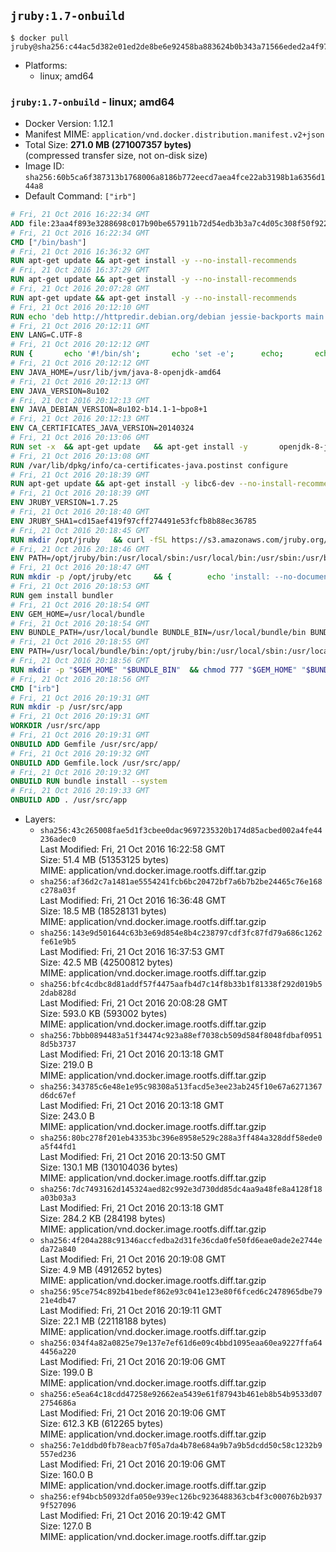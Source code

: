 ## `jruby:1.7-onbuild`

```console
$ docker pull jruby@sha256:c44ac5d382e01ed2de8be6e92458ba883624b0b343a71566eded2a4f97d6d4ec
```

-	Platforms:
	-	linux; amd64

### `jruby:1.7-onbuild` - linux; amd64

-	Docker Version: 1.12.1
-	Manifest MIME: `application/vnd.docker.distribution.manifest.v2+json`
-	Total Size: **271.0 MB (271007357 bytes)**  
	(compressed transfer size, not on-disk size)
-	Image ID: `sha256:60b5ca6f387313b1768006a8186b772eecd7aea4fce22ab3198b1a6356d144a8`
-	Default Command: `["irb"]`

```dockerfile
# Fri, 21 Oct 2016 16:22:34 GMT
ADD file:23aa4f893e3288698c017b90be657911b72d54edb3b3a7c4d05c308f50f9228f in / 
# Fri, 21 Oct 2016 16:22:34 GMT
CMD ["/bin/bash"]
# Fri, 21 Oct 2016 16:36:32 GMT
RUN apt-get update && apt-get install -y --no-install-recommends 		ca-certificates 		curl 		wget 	&& rm -rf /var/lib/apt/lists/*
# Fri, 21 Oct 2016 16:37:29 GMT
RUN apt-get update && apt-get install -y --no-install-recommends 		bzr 		git 		mercurial 		openssh-client 		subversion 				procps 	&& rm -rf /var/lib/apt/lists/*
# Fri, 21 Oct 2016 20:07:28 GMT
RUN apt-get update && apt-get install -y --no-install-recommends 		bzip2 		unzip 		xz-utils 	&& rm -rf /var/lib/apt/lists/*
# Fri, 21 Oct 2016 20:12:10 GMT
RUN echo 'deb http://httpredir.debian.org/debian jessie-backports main' > /etc/apt/sources.list.d/jessie-backports.list
# Fri, 21 Oct 2016 20:12:11 GMT
ENV LANG=C.UTF-8
# Fri, 21 Oct 2016 20:12:12 GMT
RUN { 		echo '#!/bin/sh'; 		echo 'set -e'; 		echo; 		echo 'dirname "$(dirname "$(readlink -f "$(which javac || which java)")")"'; 	} > /usr/local/bin/docker-java-home 	&& chmod +x /usr/local/bin/docker-java-home
# Fri, 21 Oct 2016 20:12:12 GMT
ENV JAVA_HOME=/usr/lib/jvm/java-8-openjdk-amd64
# Fri, 21 Oct 2016 20:12:13 GMT
ENV JAVA_VERSION=8u102
# Fri, 21 Oct 2016 20:12:13 GMT
ENV JAVA_DEBIAN_VERSION=8u102-b14.1-1~bpo8+1
# Fri, 21 Oct 2016 20:12:13 GMT
ENV CA_CERTIFICATES_JAVA_VERSION=20140324
# Fri, 21 Oct 2016 20:13:06 GMT
RUN set -x 	&& apt-get update 	&& apt-get install -y 		openjdk-8-jdk="$JAVA_DEBIAN_VERSION" 		ca-certificates-java="$CA_CERTIFICATES_JAVA_VERSION" 	&& rm -rf /var/lib/apt/lists/* 	&& [ "$JAVA_HOME" = "$(docker-java-home)" ]
# Fri, 21 Oct 2016 20:13:08 GMT
RUN /var/lib/dpkg/info/ca-certificates-java.postinst configure
# Fri, 21 Oct 2016 20:18:39 GMT
RUN apt-get update && apt-get install -y libc6-dev --no-install-recommends && rm -rf /var/lib/apt/lists/*
# Fri, 21 Oct 2016 20:18:39 GMT
ENV JRUBY_VERSION=1.7.25
# Fri, 21 Oct 2016 20:18:40 GMT
ENV JRUBY_SHA1=cd15aef419f97cff274491e53fcfb8b88ec36785
# Fri, 21 Oct 2016 20:18:45 GMT
RUN mkdir /opt/jruby   && curl -fSL https://s3.amazonaws.com/jruby.org/downloads/${JRUBY_VERSION}/jruby-bin-${JRUBY_VERSION}.tar.gz -o /tmp/jruby.tar.gz   && echo "$JRUBY_SHA1 /tmp/jruby.tar.gz" | sha1sum -c -   && tar -zx --strip-components=1 -f /tmp/jruby.tar.gz -C /opt/jruby   && rm /tmp/jruby.tar.gz   && update-alternatives --install /usr/local/bin/ruby ruby /opt/jruby/bin/jruby 1
# Fri, 21 Oct 2016 20:18:46 GMT
ENV PATH=/opt/jruby/bin:/usr/local/sbin:/usr/local/bin:/usr/sbin:/usr/bin:/sbin:/bin
# Fri, 21 Oct 2016 20:18:47 GMT
RUN mkdir -p /opt/jruby/etc 	&& { 		echo 'install: --no-document'; 		echo 'update: --no-document'; 	} >> /opt/jruby/etc/gemrc
# Fri, 21 Oct 2016 20:18:53 GMT
RUN gem install bundler
# Fri, 21 Oct 2016 20:18:54 GMT
ENV GEM_HOME=/usr/local/bundle
# Fri, 21 Oct 2016 20:18:54 GMT
ENV BUNDLE_PATH=/usr/local/bundle BUNDLE_BIN=/usr/local/bundle/bin BUNDLE_SILENCE_ROOT_WARNING=1 BUNDLE_APP_CONFIG=/usr/local/bundle
# Fri, 21 Oct 2016 20:18:55 GMT
ENV PATH=/usr/local/bundle/bin:/opt/jruby/bin:/usr/local/sbin:/usr/local/bin:/usr/sbin:/usr/bin:/sbin:/bin
# Fri, 21 Oct 2016 20:18:56 GMT
RUN mkdir -p "$GEM_HOME" "$BUNDLE_BIN" 	&& chmod 777 "$GEM_HOME" "$BUNDLE_BIN"
# Fri, 21 Oct 2016 20:18:56 GMT
CMD ["irb"]
# Fri, 21 Oct 2016 20:19:31 GMT
RUN mkdir -p /usr/src/app
# Fri, 21 Oct 2016 20:19:31 GMT
WORKDIR /usr/src/app
# Fri, 21 Oct 2016 20:19:31 GMT
ONBUILD ADD Gemfile /usr/src/app/
# Fri, 21 Oct 2016 20:19:32 GMT
ONBUILD ADD Gemfile.lock /usr/src/app/
# Fri, 21 Oct 2016 20:19:32 GMT
ONBUILD RUN bundle install --system
# Fri, 21 Oct 2016 20:19:33 GMT
ONBUILD ADD . /usr/src/app
```

-	Layers:
	-	`sha256:43c265008fae5d1f3cbee0dac9697235320b174d85acbed002a4fe44236adec0`  
		Last Modified: Fri, 21 Oct 2016 16:22:58 GMT  
		Size: 51.4 MB (51353125 bytes)  
		MIME: application/vnd.docker.image.rootfs.diff.tar.gzip
	-	`sha256:af36d2c7a1481ae5554241fcb6bc20472bf7a6b7b2be24465c76e168c278a03f`  
		Last Modified: Fri, 21 Oct 2016 16:36:48 GMT  
		Size: 18.5 MB (18528131 bytes)  
		MIME: application/vnd.docker.image.rootfs.diff.tar.gzip
	-	`sha256:143e9d501644c63b3e69d854e8b4c238797cdf3fc87fd79a686c1262fe61e9b5`  
		Last Modified: Fri, 21 Oct 2016 16:37:53 GMT  
		Size: 42.5 MB (42500812 bytes)  
		MIME: application/vnd.docker.image.rootfs.diff.tar.gzip
	-	`sha256:bfc4cdbc8d81addf57f4475aafb4d7c14f8b33b1f81338f292d019b52dab828d`  
		Last Modified: Fri, 21 Oct 2016 20:08:28 GMT  
		Size: 593.0 KB (593002 bytes)  
		MIME: application/vnd.docker.image.rootfs.diff.tar.gzip
	-	`sha256:7bbb0894483a51f34474c923a88ef7038cb509d584f8048fdbaf09518d5b3737`  
		Last Modified: Fri, 21 Oct 2016 20:13:18 GMT  
		Size: 219.0 B  
		MIME: application/vnd.docker.image.rootfs.diff.tar.gzip
	-	`sha256:343785c6e48e1e95c98308a513facd5e3ee23ab245f10e67a6271367d6dc67ef`  
		Last Modified: Fri, 21 Oct 2016 20:13:18 GMT  
		Size: 243.0 B  
		MIME: application/vnd.docker.image.rootfs.diff.tar.gzip
	-	`sha256:80bc278f201eb43353bc396e8958e529c288a3ff484a328ddf58ede0a5f44fd1`  
		Last Modified: Fri, 21 Oct 2016 20:13:50 GMT  
		Size: 130.1 MB (130104036 bytes)  
		MIME: application/vnd.docker.image.rootfs.diff.tar.gzip
	-	`sha256:7dc7493162d145324aed82c992e3d730dd85dc4aa9a48fe8a4128f18a03b03a3`  
		Last Modified: Fri, 21 Oct 2016 20:13:18 GMT  
		Size: 284.2 KB (284198 bytes)  
		MIME: application/vnd.docker.image.rootfs.diff.tar.gzip
	-	`sha256:4f204a288c91346accfedba2d31fe36cda0fe50fd6eae0ade2e2744eda72a840`  
		Last Modified: Fri, 21 Oct 2016 20:19:08 GMT  
		Size: 4.9 MB (4912652 bytes)  
		MIME: application/vnd.docker.image.rootfs.diff.tar.gzip
	-	`sha256:95ce754c892b41bedef862e93c041e123e80f6fced6c2478965dbe7921e4db47`  
		Last Modified: Fri, 21 Oct 2016 20:19:11 GMT  
		Size: 22.1 MB (22118188 bytes)  
		MIME: application/vnd.docker.image.rootfs.diff.tar.gzip
	-	`sha256:034f4a82a0825e79e137e7ef61d6e09c4bbd1095eaa60ea9227ffa644456a220`  
		Last Modified: Fri, 21 Oct 2016 20:19:06 GMT  
		Size: 199.0 B  
		MIME: application/vnd.docker.image.rootfs.diff.tar.gzip
	-	`sha256:e5ea64c18cdd47258e92662ea5439e61f87943b461eb8b54b9533d072754686a`  
		Last Modified: Fri, 21 Oct 2016 20:19:06 GMT  
		Size: 612.3 KB (612265 bytes)  
		MIME: application/vnd.docker.image.rootfs.diff.tar.gzip
	-	`sha256:7e1ddbd0fb78eacb7f05a7da4b78e684a9b7a9b5dcdd50c58c1232b9557ed236`  
		Last Modified: Fri, 21 Oct 2016 20:19:06 GMT  
		Size: 160.0 B  
		MIME: application/vnd.docker.image.rootfs.diff.tar.gzip
	-	`sha256:ef94bcb50932dfa050e939ec126bc9236488363cb4f3c00076b2b9379f527096`  
		Last Modified: Fri, 21 Oct 2016 20:19:42 GMT  
		Size: 127.0 B  
		MIME: application/vnd.docker.image.rootfs.diff.tar.gzip
